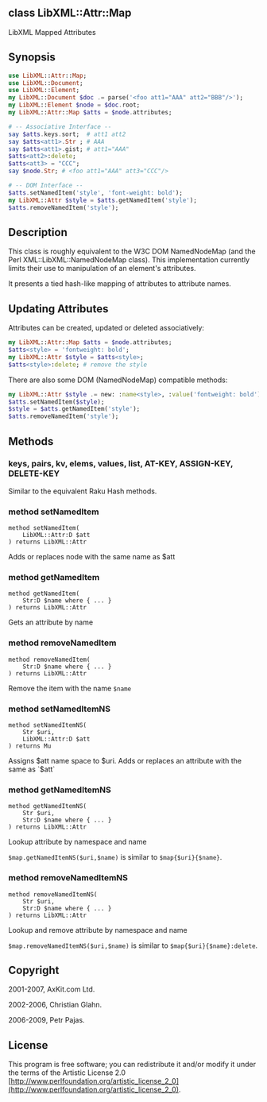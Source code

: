 class LibXML::Attr::Map
-----------------------

LibXML Mapped Attributes

Synopsis
--------

```raku
use LibXML::Attr::Map;
use LibXML::Document;
use LibXML::Element;
my LibXML::Document $doc .= parse('<foo att1="AAA" att2="BBB"/>');
my LibXML::Element $node = $doc.root;
my LibXML::Attr::Map $atts = $node.attributes;

# -- Associative Interface --
say $atts.keys.sort;  # att1 att2
say $atts<att1>.Str ; # AAA
say $atts<att1>.gist; # att1="AAA"
$atts<att2>:delete;
$atts<att3> = "CCC";
say $node.Str; # <foo att1="AAA" att3="CCC"/>

# -- DOM Interface --
$atts.setNamedItem('style', 'font-weight: bold');
my LibXML::Attr $style = $atts.getNamedItem('style');
$atts.removeNamedItem('style');
```

Description
-----------

This class is roughly equivalent to the W3C DOM NamedNodeMap (and the Perl XML::LibXML::NamedNodeMap class). This implementation currently limits their use to manipulation of an element's attributes.

It presents a tied hash-like mapping of attributes to attribute names.

Updating Attributes
-------------------

Attributes can be created, updated or deleted associatively:

```raku
my LibXML::Attr::Map $atts = $node.attributes;
$atts<style> = 'fontweight: bold';
my LibXML::Attr $style = $atts<style>;
$atts<style>:delete; # remove the style
```

There are also some DOM (NamedNodeMap) compatible methods:

```raku
my LibXML::Attr $style .= new: :name<style>, :value('fontweight: bold');
$atts.setNamedItem($style);
$style = $atts.getNamedItem('style');
$atts.removeNamedItem('style');
```

Methods
-------

### keys, pairs, kv, elems, values, list, AT-KEY, ASSIGN-KEY, DELETE-KEY

Similar to the equivalent Raku Hash methods.

### method setNamedItem

```perl6
method setNamedItem(
    LibXML::Attr:D $att
) returns LibXML::Attr
```

Adds or replaces node with the same name as $att

### method getNamedItem

```perl6
method getNamedItem(
    Str:D $name where { ... }
) returns LibXML::Attr
```

Gets an attribute by name

### method removeNamedItem

```perl6
method removeNamedItem(
    Str:D $name where { ... }
) returns LibXML::Attr
```

Remove the item with the name `$name`

### method setNamedItemNS

```perl6
method setNamedItemNS(
    Str $uri,
    LibXML::Attr:D $att
) returns Mu
```

Assigns $att name space to $uri. Adds or replaces an attribute with the same as `$att`

### method getNamedItemNS

```perl6
method getNamedItemNS(
    Str $uri,
    Str:D $name where { ... }
) returns LibXML::Attr
```

Lookup attribute by namespace and name

`$map.getNamedItemNS($uri,$name)` is similar to `$map{$uri}{$name}`.

### method removeNamedItemNS

```perl6
method removeNamedItemNS(
    Str $uri,
    Str:D $name where { ... }
) returns LibXML::Attr
```

Lookup and remove attribute by namespace and name

`$map.removeNamedItemNS($uri,$name)` is similar to `$map{$uri}{$name}:delete`.

Copyright
---------

2001-2007, AxKit.com Ltd.

2002-2006, Christian Glahn.

2006-2009, Petr Pajas.

License
-------

This program is free software; you can redistribute it and/or modify it under the terms of the Artistic License 2.0 [http://www.perlfoundation.org/artistic_license_2_0](http://www.perlfoundation.org/artistic_license_2_0).


